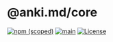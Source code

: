 # @anki.md/core

[![npm (scoped)](https://img.shields.io/npm/v/@anki.md/core)](https://www.npmjs.com/package/@anki.md/core)
[![main](https://github.com/timgreen/Anki.md/actions/workflows/core.yml/badge.svg?branch=main)](https://github.com/timgreen/Anki.md/actions/workflows/core.yml)
[![License](https://img.shields.io/npm/l/@anki.md/core.svg)](https://github.com/timgreen/Anki.md/blob/main/packages/core/package.json)
